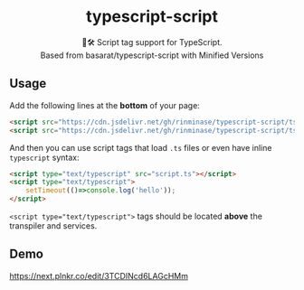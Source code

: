 <h1 align="center"> typescript-script </h1>
<p align="center">
📜🛠 Script tag support for TypeScript.<br>
Based from basarat/typescript-script with Minified Versions
</p>

## Usage
Add the following lines at the **bottom** of your page: 
```html
<script src="https://cdn.jsdelivr.net/gh/rinminase/typescript-script/ts-services.min.js"></script>
<script src="https://cdn.jsdelivr.net/gh/rinminase/typescript-script/ts-transpiler.min.js"></script>
```

And then you can use script tags that load `.ts` files or even have inline `typescript` syntax:
```html
<script type="text/typescript" src="script.ts"></script>
<script type="text/typescript">
    setTimeout(()=>console.log('hello'));
</script>
```

`<script type="text/typescript">` tags should be located **above** the transpiler and services.

## Demo
https://next.plnkr.co/edit/3TCDINcd6LAGcHMm
